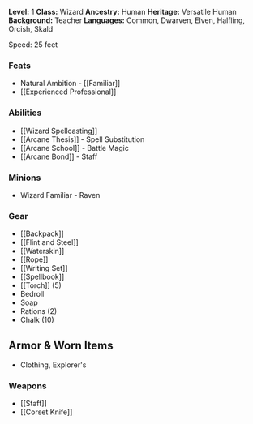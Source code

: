 **Level:** 1
**Class:** Wizard
**Ancestry:** Human
**Heritage:** Versatile Human
**Background:** Teacher
**Languages:** Common, Dwarven, Elven, Halfling, Orcish, Skald

Speed: 25 feet

### Feats
- Natural Ambition - [[Familiar]]
- [[Experienced Professional]]

### Abilities
- [[Wizard Spellcasting]]
- [[Arcane Thesis]] - Spell Substitution
- [[Arcane School]] - Battle Magic
- [[Arcane Bond]] - Staff

### Minions
- Wizard Familiar - Raven

### Gear
- [[Backpack]]
- [[Flint and Steel]]
- [[Waterskin]]
- [[Rope]]
- [[Writing Set]]
- [[Spellbook]]
- [[Torch]] (5)
- Bedroll
- Soap
- Rations (2)
- Chalk (10)

## Armor & Worn Items
- Clothing, Explorer's

### Weapons
- [[Staff]]
- [[Corset Knife]]